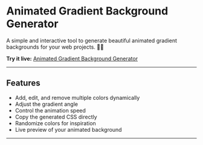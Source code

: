 # Animated Gradient Background Generator

A simple and interactive tool to generate beautiful animated gradient backgrounds for your web projects. 🎨✨

**Try it live:** [Animated Gradient Background Generator](https://backgroud-animation.netlify.app/)

---

## Features

- Add, edit, and remove multiple colors dynamically
- Adjust the gradient angle
- Control the animation speed
- Copy the generated CSS directly
- Randomize colors for inspiration
- Live preview of your animated background

---


